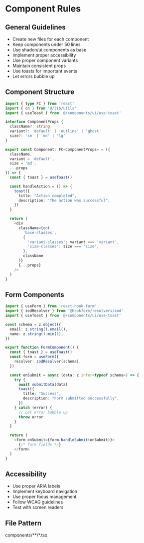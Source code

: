 # Component Rules

## General Guidelines
- Create new files for each component
- Keep components under 50 lines
- Use shadcn/ui components as base
- Implement proper accessibility
- Use proper component variants
- Maintain consistent props
- Use toasts for important events
- Let errors bubble up

## Component Structure
```typescript
import { type FC } from 'react'
import { cn } from '@/lib/utils'
import { useToast } from '@/components/ui/use-toast'

interface ComponentProps {
  className?: string
  variant?: 'default' | 'outline' | 'ghost'
  size?: 'sm' | 'md' | 'lg'
}

export const Component: FC<ComponentProps> = ({
  className,
  variant = 'default',
  size = 'md',
  ...props
}) => {
  const { toast } = useToast()

  const handleAction = () => {
    toast({
      title: "Action completed",
      description: "The action was successful",
    })
  }

  return (
    <div
      className={cn(
        'base-classes',
        {
          'variant-classes': variant === 'variant',
          'size-classes': size === 'size',
        },
        className
      )}
      {...props}
    />
  )
}
```

## Form Components
```typescript
import { useForm } from 'react-hook-form'
import { zodResolver } from '@hookform/resolvers/zod'
import { useToast } from '@/components/ui/use-toast'

const schema = z.object({
  email: z.string().email(),
  name: z.string().min(1),
})

export function FormComponent() {
  const { toast } = useToast()
  const form = useForm({
    resolver: zodResolver(schema),
  })

  const onSubmit = async (data: z.infer<typeof schema>) => {
    try {
      await submitData(data)
      toast({
        title: "Success",
        description: "Form submitted successfully",
      })
    } catch (error) {
      // Let error bubble up
      throw error
    }
  }

  return (
    <form onSubmit={form.handleSubmit(onSubmit)}>
      {/* form fields */}
    </form>
  )
}
```

## Accessibility
- Use proper ARIA labels
- Implement keyboard navigation
- Use proper focus management
- Follow WCAG guidelines
- Test with screen readers

## File Pattern
components/**/*.tsx 